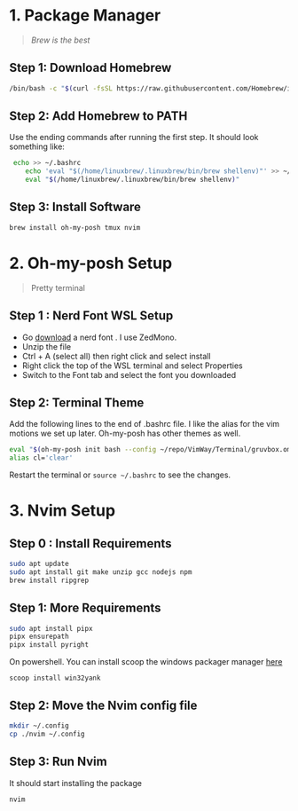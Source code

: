 # 1. Package Manager
> *Brew is the best*

## Step 1: Download Homebrew
```bash
/bin/bash -c "$(curl -fsSL https://raw.githubusercontent.com/Homebrew/install/HEAD/install.sh)"
```

## Step 2: Add Homebrew to PATH
Use the ending commands after running the first step. It should look something like:
```bash
 echo >> ~/.bashrc
    echo 'eval "$(/home/linuxbrew/.linuxbrew/bin/brew shellenv)"' >> ~/.bashrc
    eval "$(/home/linuxbrew/.linuxbrew/bin/brew shellenv)"
```

## Step 3: Install Software 

```bash
brew install oh-my-posh tmux nvim
```

# 2. Oh-my-posh Setup

> Pretty terminal

## Step 1 : Nerd Font WSL Setup

- Go [download](https://www.nerdfonts.com/font-downloads) a nerd font . I use ZedMono.
- Unzip the file
- Ctrl + A (select all) then right click and select install
- Right click the top of the WSL terminal and select Properties
- Switch to the Font tab and select the font you downloaded

## Step 2: Terminal Theme

Add the following lines to the end of .bashrc file. I like the alias for the vim motions we set up later. Oh-my-posh has other themes as well.  

```bash
eval "$(oh-my-posh init bash --config ~/repo/VimWay/Terminal/gruvbox.omp.json)"
alias cl='clear'
```

Restart the terminal or `source ~/.bashrc` to see the changes.


# 3. Nvim Setup

## Step 0 : Install Requirements
```bash
sudo apt update
sudo apt install git make unzip gcc nodejs npm
brew install ripgrep
```

## Step 1: More Requirements
```bash
sudo apt install pipx
pipx ensurepath
pipx install pyright
```

On powershell. You can install scoop the windows packager manager [here](https://scoop.sh/)
```
scoop install win32yank
```

## Step 2: Move the Nvim config file

```bash
mkdir ~/.config
cp ./nvim ~/.config
```

## Step 3: Run Nvim
It should start installing the package
```bash
nvim
```
